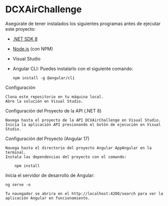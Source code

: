 # DCXAirChallenge

Asegúrate de tener instalados los siguientes programas antes de ejecutar este proyecto:

- [.NET SDK 8](https://dotnet.microsoft.com/download/dotnet/8.0)
- [Node.js](https://nodejs.org/) (con NPM)
- Visual Studio 
- Angular CLI: Puedes instalarlo con el siguiente comando:

      npm install -g @angular/cli

Configuración

    Clona este repositorio en tu máquina local.
    Abre la solución en Visual Studio.

Configuración del Proyecto de la API (.NET 8)

    Navega hasta el proyecto de la API DCVAirChallenge en Visual Studio.
    Inicia la aplicación API presionando el botón de ejecución en Visual Studio.

Configuración del Proyecto (Angular 17)

    Navega hasta el directorio del proyecto Angular AppAngular en la terminal.
    Instala las dependencias del proyecto con el comando:

        npm install

Inicia el servidor de desarrollo de Angular:

    ng serve -o 

    Tu navegador se abrira en el http://localhost:4200/search para ver la aplicación Angular en funcionamiento.

 